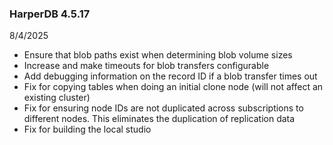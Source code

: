 ### HarperDB 4.5.17

8/4/2025

- Ensure that blob paths exist when determining blob volume sizes
- Increase and make timeouts for blob transfers configurable
- Add debugging information on the record ID if a blob transfer times out
- Fix for copying tables when doing an initial clone node (will not affect an existing cluster)
- Fix for ensuring node IDs are not duplicated across subscriptions to different nodes. This eliminates the duplication of replication data
- Fix for building the local studio
